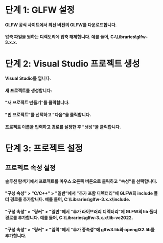 # 단계 1: GLFW 설정
#### GLFW 공식 사이트에서 최신 버전의 GLFW를 다운로드합니다.

#### 압축 파일을 원하는 디렉토리에 압축 해제합니다. 예를 들어, C:\Libraries\glfw-3.x.x.

# 단계 2: Visual Studio 프로젝트 생성
#### Visual Studio를 엽니다.

#### 새 프로젝트를 생성합니다:

#### "새 프로젝트 만들기"를 클릭합니다.

#### "빈 프로젝트"를 선택하고 "다음"을 클릭합니다.

#### 프로젝트 이름을 입력하고 경로를 설정한 후 "생성"을 클릭합니다.

# 단계 3: 프로젝트 설정

## 프로젝트 속성 설정

#### 솔루션 탐색기에서 프로젝트를 마우스 오른쪽 버튼으로 클릭하고 "속성"을 선택합니다.

#### "구성 속성" > "C/C++" > "일반"에서 "추가 포함 디렉터리"에 GLFW의 include 폴더 경로를 추가합니다. 예를 들어, C:\Libraries\glfw-3.x.x\include.

#### "구성 속성" > "링커" > "일반"에서 "추가 라이브러리 디렉터리"에 GLFW의 lib 폴더 경로를 추가합니다. 예를 들어, C:\Libraries\glfw-3.x.x\lib-vc2022.

#### "구성 속성" > "링커" > "입력"에서 "추가 종속성"에 glfw3.lib와 opengl32.lib를 추가합니다.
